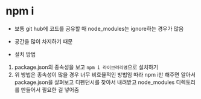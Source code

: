 # npm i

- 보통 git hub에 코드를 공유할 때 node_modules는 ignore하는 경우가 많음
- 공간을 많이 차지하기 때문

- 설치 방법

1.  package.json의 종속성을 보고 `npm i 라이브러리명`으로 설치하기
2.  위 방법은 종속성이 많을 경우 너무 비효율적인 방법임 따라 npm i만 해주면 알아서 package.json을 살펴보고 디펜던시를 찾아서 내려받고 node_modules 디렉토리를 만들어서 필요한 걸 넣어줌
